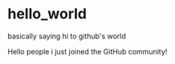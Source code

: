 # hello_world
basically saying hi to github's world

Hello people
i just joined the GitHub community!
